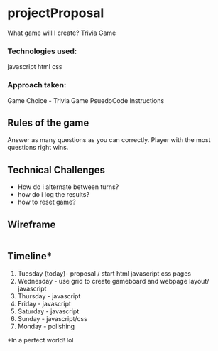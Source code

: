 # projectProposal
What game will I create? 
Trivia Game

### Technologies used:
javascript
html
css

### Approach taken:
Game Choice - Trivia Game
PsuedoCode Instructions


## Rules of the game

Answer as many questions as you can correctly. Player with the most questions right wins.

## Technical Challenges

- How do i alternate between turns?
- how do i log the results? 
- how to reset game?

## Wireframe
![]()

## Timeline*
1. Tuesday (today)- proposal / start html javascript css pages
2. Wednesday - use grid to create gameboard and webpage layout/ javascript
3. Thursday - javascript
4. Friday - javascript
5. Saturday - javascript
6. Sunday - javascript/css
7. Monday - polishing

*In a perfect world! lol